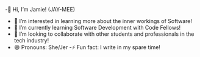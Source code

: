 -👋 Hi, I’m Jamie! (JAY-MEE)
- 👀 I’m interested in learning more about the inner workings of Software! 
- 🌱 I’m currently learning Software Development with Code Fellows!
- 💞️ I’m looking to collaborate with other students and professionals in the tech industry! 
- 😄 Pronouns: She/Jer
-⚡ Fun fact: I write in my spare time!
